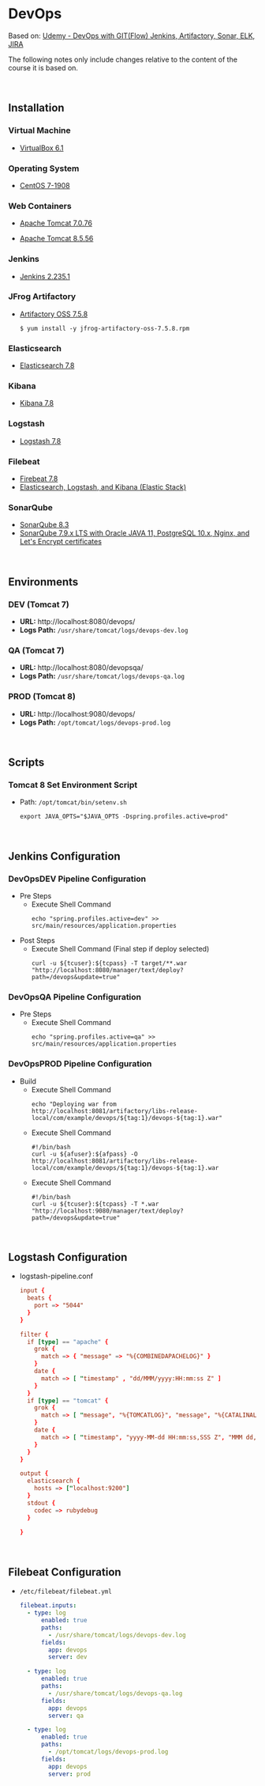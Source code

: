 # DevOps
Based on: [Udemy - DevOps with GIT(Flow) Jenkins, Artifactory, Sonar, ELK, JIRA](https://www.udemy.com/course/devops-with-git-jenkins-artifactory-and-elk-stack)

The following notes only include changes relative to the content of the course it is based on.

<br />

## Installation
### Virtual Machine
* [VirtualBox 6.1](https://www.virtualbox.org/)

### Operating System
* [CentOS 7-1908](https://sourceforge.net/projects/osboxes/files/v/vb/10-C-nt/7/7-1908/Cos-1908-VB-32bit.7z/download)

### Web Containers
* [Apache Tomcat 7.0.76](https://www.digitalocean.com/community/tutorials/how-to-install-apache-tomcat-7-on-centos-7-via-yum)

* [Apache Tomcat 8.5.56](https://www.digitalocean.com/community/tutorials/how-to-install-apache-tomcat-8-on-centos-7)

### Jenkins
* [Jenkins 2.235.1](https://linuxize.com/post/how-to-install-jenkins-on-centos-7/)

### JFrog Artifactory
* [Artifactory OSS 7.5.8](https://www.jfrog.com/confluence/display/JFROG/Installing+Artifactory#InstallingArtifactory-RPMInstallation)
  ```shell
  $ yum install -y jfrog-artifactory-oss-7.5.8.rpm
  ```

### Elasticsearch
* [Elasticsearch 7.8](https://www.elastic.co/guide/en/elasticsearch/reference/current/rpm.html)

### Kibana
* [Kibana 7.8](https://www.elastic.co/guide/en/kibana/current/rpm.html)

### Logstash
* [Logstash 7.8](https://www.elastic.co/guide/en/logstash/7.8/installing-logstash.html#_yum)

### Filebeat
* [Firebeat 7.8](https://www.digitalocean.com/community/tutorials/how-to-install-elasticsearch-logstash-and-kibana-elastic-stack-on-ubuntu-20-04)
* [Elasticsearch, Logstash, and Kibana (Elastic Stack)](https://www.digitalocean.com/community/tutorials/how-to-install-elasticsearch-logstash-and-kibana-elastic-stack-on-ubuntu-20-04)

### SonarQube
* [SonarQube 8.3](https://www.sonarqube.org/downloads/)
* [SonarQube 7.9.x LTS with Oracle JAVA 11, PostgreSQL 10.x, Nginx, and Let's Encrypt certificates](https://www.fosslinux.com/24429/how-to-install-and-configure-sonarqube-on-centos-7.htm)

<br />

## Environments
### DEV (Tomcat 7)
* <b>URL:</b> http://localhost:8080/devops/
* <b>Logs Path:</b> ```/usr/share/tomcat/logs/devops-dev.log```

### QA (Tomcat 7)
* <b>URL:</b> http://localhost:8080/devopsqa/
* <b>Logs Path:</b> ```/usr/share/tomcat/logs/devops-qa.log```

### PROD (Tomcat 8)
* <b>URL:</b> http://localhost:9080/devops/
* <b>Logs Path:</b> ```/opt/tomcat/logs/devops-prod.log```

<br />

## Scripts
### Tomcat 8 Set Environment Script
* Path: ```/opt/tomcat/bin/setenv.sh```
  ```shell
  export JAVA_OPTS="$JAVA_OPTS -Dspring.profiles.active=prod"
  ```

<br />

## Jenkins Configuration
### DevOpsDEV Pipeline Configuration
* Pre Steps
  * Execute Shell Command
    ```shell
    echo "spring.profiles.active=dev" >> src/main/resources/application.properties
    ```
* Post Steps
  * Execute Shell Command (Final step if deploy selected)
    ```shell
    curl -u ${tcuser}:${tcpass} -T target/**.war "http://localhost:8080/manager/text/deploy?path=/devops&update=true"
    ```

### DevOpsQA Pipeline Configuration
* Pre Steps
  * Execute Shell Command
    ```shell
    echo "spring.profiles.active=qa" >> src/main/resources/application.properties
    ```


### DevOpsPROD Pipeline Configuration
* Build
  * Execute Shell Command
    ```shell
    echo "Deploying war from http://localhost:8081/artifactory/libs-release-local/com/example/devops/${tag:1}/devops-${tag:1}.war"
    ```
  * Execute Shell Command
     ```shell
     #!/bin/bash
    curl -u ${afuser}:${afpass} -O http://localhost:8081/artifactory/libs-release-local/com/example/devops/${tag:1}/devops-${tag:1}.war
    ```
  * Execute Shell Command
    ```shell
    #!/bin/bash
    curl -u ${tcuser}:${tcpass} -T *.war "http://localhost:9080/manager/text/deploy?path=/devops&update=true"
    ```

<br/>

## Logstash Configuration
* logstash-pipeline.conf
  ```conf
  input {
    beats {
      port => "5044"
    }
  }

  filter {
    if [type] == "apache" {
      grok {
        match => { "message" => "%{COMBINEDAPACHELOG}" }
      }
      date {
        match => [ "timestamp" , "dd/MMM/yyyy:HH:mm:ss Z" ]
      }
    }
    if [type] == "tomcat" {
      grok {
        match => [ "message", "%{TOMCATLOG}", "message", "%{CATALINALOG}" ]
      }
      date {
        match => [ "timestamp", "yyyy-MM-dd HH:mm:ss,SSS Z", "MMM dd, yyyy HH:mm:ss a" ]
      }
    }
  }

  output {
    elasticsearch {
      hosts => ["localhost:9200"]
    }
    stdout {
      codec => rubydebug
    }

  }
  ```

<br/>

## Filebeat Configuration
* ```/etc/filebeat/filebeat.yml```
  ```yml
  filebeat.inputs:
    - type: log
        enabled: true
        paths:
          - /usr/share/tomcat/logs/devops-dev.log
        fields:  
          app: devops
          server: dev

    - type: log
        enabled: true
        paths:
          - /usr/share/tomcat/logs/devops-qa.log
        fields:  
          app: devops
          server: qa

    - type: log
        enabled: true
        paths:
          - /opt/tomcat/logs/devops-prod.log
        fields:  
          app: devops
          server: prod
  ```